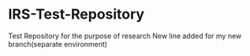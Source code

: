 # IRS-Test-Repository
Test Repository for the purpose of research
New line added for my new branch(separate environment)
